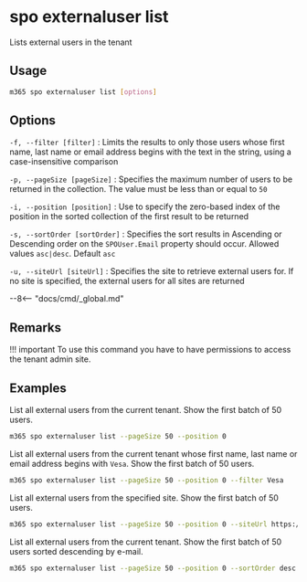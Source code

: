 # spo externaluser list

Lists external users in the tenant

## Usage

```sh
m365 spo externaluser list [options]
```

## Options

`-f, --filter [filter]`
: Limits the results to only those users whose first name, last name or email address begins with the text in the string, using a case-insensitive comparison

`-p, --pageSize [pageSize]`
: Specifies the maximum number of users to be returned in the collection. The value must be less than or equal to `50`

`-i, --position [position]`
: Use to specify the zero-based index of the position in the sorted collection of the first result to be returned

`-s, --sortOrder [sortOrder]`
: Specifies the sort results in Ascending or Descending order on the `SPOUser.Email` property should occur. Allowed values `asc|desc`. Default `asc`

`-u, --siteUrl [siteUrl]`
: Specifies the site to retrieve external users for. If no site is specified, the external users for all sites are returned

--8<-- "docs/cmd/_global.md"

## Remarks

!!! important
    To use this command you have to have permissions to access the tenant admin site.

## Examples

List all external users from the current tenant. Show the first batch of 50 users.

```sh
m365 spo externaluser list --pageSize 50 --position 0
```

List all external users from the current tenant whose first name, last name or email address
begins with `Vesa`. Show the first batch of 50 users.

```sh
m365 spo externaluser list --pageSize 50 --position 0 --filter Vesa
```

List all external users from the specified site. Show the first batch of 50 users.

```sh
m365 spo externaluser list --pageSize 50 --position 0 --siteUrl https://contoso.sharepoint.com
```

List all external users from the current tenant. Show the first batch of 50 users sorted descending
by e-mail.

```sh
m365 spo externaluser list --pageSize 50 --position 0 --sortOrder desc
```
